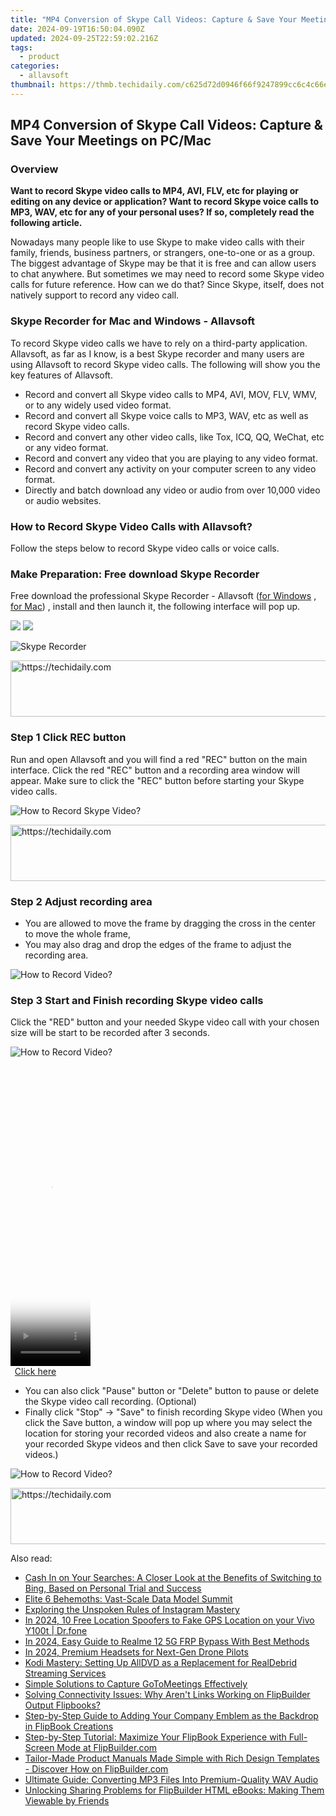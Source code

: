 ```yaml
---
title: "MP4 Conversion of Skype Call Videos: Capture & Save Your Meetings on PC/Mac"
date: 2024-09-19T16:50:04.090Z
updated: 2024-09-25T22:59:02.216Z
tags:
  - product
categories:
  - allavsoft
thumbnail: https://thmb.techidaily.com/c625d72d0946f66f9247899cc6c4c66eb70d8cf37963b2732e636693601b56f7.jpg
---
```


## MP4 Conversion of Skype Call Videos: Capture & Save Your Meetings on PC/Mac

### Overview

**Want to record Skype video calls to MP4, AVI, FLV, etc for playing or editing on any device or application? Want to record Skype voice calls to MP3, WAV, etc for any of your personal uses? If so, completely read the following article.**

Nowadays many people like to use Skype to make video calls with their family, friends, business partners, or strangers, one-to-one or as a group. The biggest advantage of Skype may be that it is free and can allow users to chat anywhere. But sometimes we may need to record some Skype video calls for future reference. How can we do that? Since Skype, itself, does not natively support to record any video call.

### Skype Recorder for Mac and Windows - Allavsoft

To record Skype video calls we have to rely on a third-party application. Allavsoft, as far as I know, is a best Skype recorder and many users are using Allavsoft to record Skype video calls. The following will show you the key features of Allavsoft.

* Record and convert all Skype video calls to MP4, AVI, MOV, FLV, WMV, or to any widely used video format.
* Record and convert all Skype voice calls to MP3, WAV, etc as well as record Skype video calls.
* Record and convert any other video calls, like Tox, ICQ, QQ, WeChat, etc or any video format.
* Record and convert any video that you are playing to any video format.
* Record and convert any activity on your computer screen to any video format.
* Directly and batch download any video or audio from over 10,000 video or audio websites.

### How to Record Skype Video Calls with Allavsoft?

Follow the steps below to record Skype video calls or voice calls.

### Make Preparation: Free download Skype Recorder

Free download the professional Skype Recorder - Allavsoft ([for Windows](https://tools.techidaily.com/allavsoft/products/) , [for Mac](https://tools.techidaily.com/allavsoft/products/)) , install and then launch it, the following interface will pop up.

[![](https://www.allavsoft.com/how-to/../images/how-to/free-download-win.jpg)](https://tools.techidaily.com/allavsoft/products/) [![](https://www.allavsoft.com/how-to/../images/how-to/free-download-mac.jpg)](https://tools.techidaily.com/allavsoft/products/)

![Skype Recorder](https://www.allavsoft.com/how-to/../images/allavsoft/screen-shot-600.jpg)

<!-- affiliate ads begin -->
<a href="https://aligracehair.sjv.io/c/5597632/2036486/19272" target="_top" id="2036486">
  <img src="//a.impactradius-go.com/display-ad/19272-2036486" border="0" alt="https://techidaily.com" width="728" height="90"/>
</a>
<img height="0" width="0" src="https://aligracehair.sjv.io/i/5597632/2036486/19272" style="position:absolute;visibility:hidden;" border="0" />
<!-- affiliate ads end -->

### Step 1 Click REC button

Run and open Allavsoft and you will find a red "REC" button on the main interface. Click the red "REC" button and a recording area window will appear. Make sure to click the "REC" button before starting your Skype video calls.

![How to Record Skype Video?](https://www.allavsoft.com/how-to/../images/how-to/record-skype-video-calls/click-rec-to-record-videos.jpg)

<!-- affiliate ads begin -->
<a href="https://aligracehair.sjv.io/c/5597632/1880944/19272" target="_top" id="1880944">
  <img src="//a.impactradius-go.com/display-ad/19272-1880944" border="0" alt="https://techidaily.com" width="728" height="90"/>
</a>
<img height="0" width="0" src="https://aligracehair.sjv.io/i/5597632/1880944/19272" style="position:absolute;visibility:hidden;" border="0" />
<!-- affiliate ads end -->

### Step 2 Adjust recording area

* You are allowed to move the frame by dragging the cross in the center to move the whole frame,
* You may also drag and drop the edges of the frame to adjust the recording area.

![How to Record Video?](https://www.allavsoft.com/how-to/../images/how-to/record-skype-video-calls/move-adjust-the-recording-frame.jpg)

### Step 3 Start and Finish recording Skype video calls

Click the "RED" button and your needed Skype video call with your chosen size will be start to be recorded after 3 seconds.

![How to Record Video?](https://www.allavsoft.com/how-to/../images/how-to/record-skype-video-calls/click-REC.jpg)

<!-- affiliate ads begin -->
<span id="1975555">
					<video width="128" height="480" style="cursor:pointer"
           poster="//a.impactradius-go.com/display-clicktoplayimage/1975555.png"
           onclick="if(!this.playClicked){this.play();this.setAttribute('controls',true);this.playClicked=true;}">
	   <source src="//a.impactradius-go.com/display-ad/22993-1975555">
	   <img src="//a.impactradius-go.com/display-clicktoplayimage/1975555.png" style="border: none; height: 100%; width: 100%; object-fit: contain">
	</video>
	<div style="width:80px;text-align:center"><a href="javascript:window.open(decodeURIComponent('https%3A%2F%2Fhomestyler.sjv.io%2Fc%2F5597632%2F1975555%2F22993'), '_blank');void(0);">Click here</a></div>
</span>
<img height="0" width="0" src="https://imp.pxf.io/i/5597632/1975555/22993" style="position:absolute;visibility:hidden;" border="0" />
<!-- affiliate ads end -->

* You can also click "Pause" button or "Delete" button to pause or delete the Skype video call recording. (Optional)
* Finally click "Stop" -> "Save" to finish recording Skype video (When you click the Save button, a window will pop up where you may select the location for storing your recorded videos and also create a name for your recorded Skype videos and then click Save to save your recorded videos.)

![How to Record Video?](https://www.allavsoft.com/how-to/../images/how-to/record-skype-video-calls/click-stop-save-to-finish-recording.jpg)

<!-- affiliate ads begin -->
<a href="https://aligracehair.sjv.io/c/5597632/1880931/19272" target="_top" id="1880931">
  <img src="//a.impactradius-go.com/display-ad/19272-1880931" border="0" alt="https://techidaily.com" width="728" height="90"/>
</a>
<img height="0" width="0" src="https://aligracehair.sjv.io/i/5597632/1880931/19272" style="position:absolute;visibility:hidden;" border="0" />
<!-- affiliate ads end -->

<ins class="adsbygoogle"
     style="display:block"
     data-ad-format="autorelaxed"
     data-ad-client="ca-pub-7571918770474297"
     data-ad-slot="1223367746"></ins>

<ins class="adsbygoogle"
     style="display:block"
     data-ad-client="ca-pub-7571918770474297"
     data-ad-slot="8358498916"
     data-ad-format="auto"
     data-full-width-responsive="true"></ins>

<span class="atpl-alsoreadstyle">Also read:</span>
<div><ul>
<li><a href="https://some-knowledge.techidaily.com/cash-in-on-your-searches-a-closer-look-at-the-benefits-of-switching-to-bing-based-on-personal-trial-and-success/"><u>Cash In on Your Searches: A Closer Look at the Benefits of Switching to Bing, Based on Personal Trial and Success</u></a></li>
<li><a href="https://tech-savvy.techidaily.com/elite-6-behemoths-vast-scale-data-model-summit/"><u>Elite 6 Behemoths: Vast-Scale Data Model Summit</u></a></li>
<li><a href="https://instagram-video-files.techidaily.com/exploring-the-unspoken-rules-of-instagram-mastery/"><u>Exploring the Unspoken Rules of Instagram Mastery</u></a></li>
<li><a href="https://android-location.techidaily.com/in-2024-10-free-location-spoofers-to-fake-gps-location-on-your-vivo-y100t-drfone-by-drfone-virtual/"><u>In 2024, 10 Free Location Spoofers to Fake GPS Location on your Vivo Y100t | Dr.fone</u></a></li>
<li><a href="https://android-frp.techidaily.com/in-2024-easy-guide-to-realme-12-5g-frp-bypass-with-best-methods-by-drfone-android/"><u>In 2024, Easy Guide to Realme 12 5G FRP Bypass With Best Methods</u></a></li>
<li><a href="https://fox-access.techidaily.com/in-2024-premium-headsets-for-next-gen-drone-pilots/"><u>In 2024, Premium Headsets for Next-Gen Drone Pilots</u></a></li>
<li><a href="https://discover-blog.techidaily.com/kodi-mastery-setting-up-alldvd-as-a-replacement-for-realdebrid-streaming-services/"><u>Kodi Mastery: Setting Up AllDVD as a Replacement for RealDebrid Streaming Services</u></a></li>
<li><a href="https://screen-mirroring-recording.techidaily.com/simple-solutions-to-capture-gotomeetings-effectively/"><u>Simple Solutions to Capture GoToMeetings Effectively</u></a></li>
<li><a href="https://win-hacks.techidaily.com/solving-connectivity-issues-why-arent-links-working-on-flipbuilder-output-flipbooks/"><u>Solving Connectivity Issues: Why Aren't Links Working on FlipBuilder Output Flipbooks?</u></a></li>
<li><a href="https://win-hacks.techidaily.com/step-by-step-guide-to-adding-your-company-emblem-as-the-backdrop-in-flipbook-creations/"><u>Step-by-Step Guide to Adding Your Company Emblem as the Backdrop in FlipBook Creations</u></a></li>
<li><a href="https://win-hacks.techidaily.com/step-by-step-tutorial-maximize-your-flipbook-experience-with-full-screen-mode-at-flipbuildercom/"><u>Step-by-Step Tutorial: Maximize Your FlipBook Experience with Full-Screen Mode at FlipBuilder.com</u></a></li>
<li><a href="https://win-hacks.techidaily.com/tailor-made-product-manuals-made-simple-with-rich-design-templates-discover-how-on-flipbuildercom/"><u>Tailor-Made Product Manuals Made Simple with Rich Design Templates - Discover How on FlipBuilder.com</u></a></li>
<li><a href="https://tech-haven.techidaily.com/ultimate-guide-converting-mp3-files-into-premium-quality-wav-audio/"><u>Ultimate Guide: Converting MP3 Files Into Premium-Quality WAV Audio</u></a></li>
<li><a href="https://win-hacks.techidaily.com/unlocking-sharing-problems-for-flipbuilder-html-ebooks-making-them-viewable-by-friends/"><u>Unlocking Sharing Problems for FlipBuilder HTML eBooks: Making Them Viewable by Friends</u></a></li>
</ul></div>

